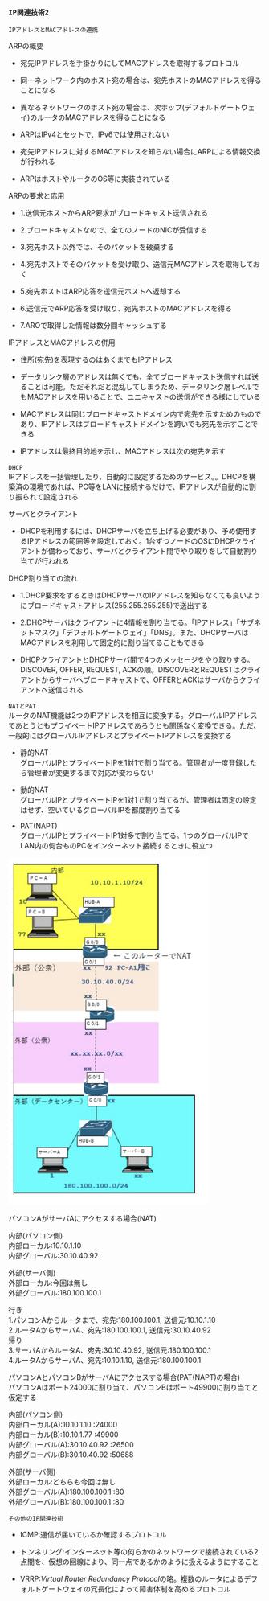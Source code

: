 ### `IP関連技術2`

`IPアドレスとMACアドレスの連携`

ARPの概要
- 宛先IPアドレスを手掛かりにしてMACアドレスを取得するプロトコル

- 同一ネットワーク内のホスト宛の場合は、宛先ホストのMACアドレスを得ることになる

- 異なるネットワークのホスト宛の場合は、次ホップ(デフォルトゲートウェイ)のルータのMACアドレスを得ることになる

- ARPはIPv4とセットで、IPv6では使用されない

- 宛先IPアドレスに対するMACアドレスを知らない場合にARPによる情報交換が行われる

- ARPはホストやルータのOS等に実装されている

ARPの要求と応用
- 1.送信元ホストからARP要求がブロードキャスト送信される

- 2.ブロードキャストなので、全てのノードのNICが受信する

- 3.宛先ホスト以外では、そのパケットを破棄する

- 4.宛先ホストでそのパケットを受け取り、送信元MACアドレスを取得しておく

- 5.宛先ホストはARP応答を送信元ホストへ返却する

- 6.送信元でARP応答を受け取り、宛先ホストのMACアドレスを得る

- 7.AROで取得した情報は数分間キャッシュする

IPアドレスとMACアドレスの併用
- 住所(宛先)を表現するのはあくまでもIPアドレス

- データリンク層のアドレスは無くても、全てブロードキャスト送信すれば送ることは可能。ただそれだと混乱してしまうため、データリンク層レベルでもMACアドレスを用いることで、ユニキャストの送信ができる様にしている

- MACアドレスは同じブロードキャストドメイン内で宛先を示すためのものであり、IPアドレスはブロードキャストドメインを跨いでも宛先を示すことできる

- IPアドレスは最終目的地を示し、MACアドレスは次の宛先を示す

`DHCP`  
IPアドレスを一括管理したり、自動的に設定するためのサービス。。DHCPを構築済の環境であれば、PC等をLANに接続するだけで、IPアドレスが自動的に割り振られて設定される

サーバとクライアント
- DHCPを利用するには、DHCPサーバを立ち上げる必要があり、予め使用するIPアドレスの範囲等を設定しておく。1台ずつノードのOSにDHCPクライアントが備わっており、サーバとクライアント間でやり取りをして自動割り当てが行われる

DHCP割り当ての流れ
- 1.DHCP要求をするときはDHCPサーバのIPアドレスを知らなくても良いようにブロードキャストアドレス(255.255.255.255)で送出する

- 2.DHCPサーバはクライアントに4情報を割り当てる。「IPアドレス」「サブネットマスク」「デフォルトゲートウェイ」「DNS」。また、DHCPサーバはMACアドレスを利用して固定的に割り当てることもできる

- DHCPクライアントとDHCPサーバ間で4つのメッセージをやり取りする。DISCOVER, OFFER, REQUEST, ACKの順。DISCOVERとREQUESTはクライアントからサーバへブロードキャストで、OFFERとACKはサーバからクライアントへ送信される

`NATとPAT`  
ルータのNAT機能は2つのIPアドレスを相互に変換する。グローバルIPアドレスであとうともプライベートIPアドレスであろうとも関係なく変換できる。ただ、一般的にはグローバルIPアドレスとプライベートIPアドレスを変換する

- 静的NAT  
グローバルIPとプライベートIPを1対1で割り当てる。管理者が一度登録したら管理者が変更するまで対応が変わらない

- 動的NAT  
グローバルIPとプライベートIPを1対1で割り当てるが、管理者は固定の設定はせず、空いているグローバルIPを都度割り当てる

- PAT(NAPT)  
グローバルIPとプライベートIP1対多で割り当てる。1つのグローバルIPでLAN内の何台ものPCをインターネット接続するときに役立つ

<img width="400" alt="" src="./images/NATイメージ.png">

パソコンAがサーバAにアクセスする場合(NAT)

内部(パソコン側)  
内部ローカル:10.10.1.10  
内部グローバル:30.10.40.92

外部(サーバ側)  
外部ローカル:今回は無し  
外部グローバル:180.100.100.1

行き  
1.パソコンAからルータまで、宛先:180.100.100.1, 送信元:10.10.1.10  
2.ルータAからサーバA、宛先:180.100.100.1, 送信元:30.10.40.92  
帰り  
3.サーバAからルータA、宛先:30.10.40.92, 送信元:180.100.100.1  
4.ルータAからサーバA、宛先:10.10.1.10, 送信元:180.100.100.1  

パソコンAとパソコンBがサーバAにアクセスする場合(PAT(NAPT)の場合)  
パソコンAはポート24000に割り当て、パソコンBはポート49900に割り当てと仮定する

内部(パソコン側)  
内部ローカル(A):10.10.1.10 :24000  
内部ローカル(B):10.10.1.77 :49900  
内部グローバル(A):30.10.40.92 :26500  
内部グローバル(B):30.10.40.92 :50688

外部(サーバ側)  
外部ローカル:どちらも今回は無し  
外部グローバル(A):180.100.100.1 :80  
外部グローバル(B):180.100.100.1 :80

`その他のIP関連技術`
- ICMP:通信が届いているか確認するプロトコル

- トンネリング:インターネット等の何らかのネットワークで接続されている2点間を、仮想の回線により、同一点であるかのように扱えるようにすること

- VRRP:*Virtual Router Redundancy Protocol*の略。複数のルータによるデフォルトゲートウェイの冗長化によって障害体制を高めるプロトコル
